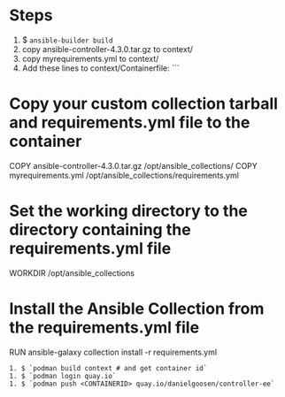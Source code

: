 # Steps

1. $ `ansible-builder build`
1. copy ansible-controller-4.3.0.tar.gz to context/
1. copy myrequirements.yml to context/
1. Add these lines to context/Containerfile: ```
# Copy your custom collection tarball and requirements.yml file to the container
COPY ansible-controller-4.3.0.tar.gz /opt/ansible_collections/
COPY myrequirements.yml /opt/ansible_collections/requirements.yml

# Set the working directory to the directory containing the requirements.yml file
WORKDIR /opt/ansible_collections

# Install the Ansible Collection from the requirements.yml file
RUN ansible-galaxy collection install -r requirements.yml
```
1. $ `podman build context # and get container id` 
1. $ `podman login quay.io`
1. $ `podman push <CONTAINERID> quay.io/danielgoosen/controller-ee`

